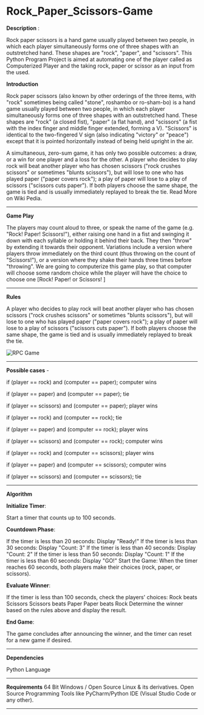 # Rock_Paper_Scissors-Game

**Description** : 

Rock paper scissors is a hand game usually played between two people, in which each player simultaneously forms one of three shapes with an outstretched hand. These shapes are "rock", "paper", and "scissors". This Python Program Project is aimed at automating one of the player called as Computerized Player and the taking rock, paper or scissor as an input from the used.

**Introduction**

Rock paper scissors (also known by other orderings of the three items, with "rock" sometimes being called "stone", roshambo or ro-sham-bo) is a hand game usually played between two people, in which each player simultaneously forms one of three shapes with an outstretched hand. These shapes are "rock" (a closed fist), "paper" (a flat hand), and "scissors" (a fist with the index finger and middle finger extended, forming a V). "Scissors" is identical to the two-fingered V sign (also indicating "victory" or "peace") except that it is pointed horizontally instead of being held upright in the air.

A simultaneous, zero-sum game, it has only two possible outcomes: a draw, or a win for one player and a loss for the other. A player who decides to play rock will beat another player who has chosen scissors ("rock crushes scissors" or sometimes "blunts scissors"), but will lose to one who has played paper ("paper covers rock"); a play of paper will lose to a play of scissors ("scissors cuts paper"). If both players choose the same shape, the game is tied and is usually immediately replayed to break the tie. Read More on Wiki Pedia.
_____________________________________________________________________________________________________________________________________________________________________________________________________________________

**Game Play**

The players may count aloud to three, or speak the name of the game (e.g. "Rock! Paper! Scissors!"), either raising one hand in a fist and swinging it down with each syllable or holding it behind their back. They then "throw" by extending it towards their opponent. Variations include a version where players throw immediately on the third count (thus throwing on the count of "Scissors!"), or a version where they shake their hands three times before "throwing". We are going to computerize this game play, so that computer will choose some random choice while the player will have the choice to choose one [Rock! Paper! or Scissors! ]
_____________________________________________________________________________________________________________________________________________________________________________________________________________________

**Rules**

A player who decides to play rock will beat another player who has chosen scissors ("rock crushes scissors" or sometimes "blunts scissors"), but will lose to one who has played paper ("paper covers rock"); a play of paper will lose to a play of scissors ("scissors cuts paper"). If both players choose the same shape, the game is tied and is usually immediately replayed to break the tie.

![RPC Game](https://github.com/user-attachments/assets/936ee401-55ba-4660-a7f1-6b58c12d3df9)
_____________________________________________________________________________________________________________________________________________________________________________________________________________________

**Possible cases** -

if (player == rock) and (computer == paper); computer wins

if (player == paper) and (computer == paper); tie

if (player == scissors) and (computer == paper); player wins

if (player == rock) and (computer == rock); tie

if (player == paper) and (computer == rock); player wins

if (player == scissors) and (computer == rock); computer wins

if (player == rock) and (computer == scissors); player wins

if (player == paper) and (computer == scissors); computer wins

if (player == scissors) and (computer == scissors); tie
_____________________________________________________________________________________________________________________________________________________________________________________________________________________

**Algorithm**

**Initialize Timer**: 

Start a timer that counts up to 100 seconds.

**Countdown Phase**:

If the timer is less than 20 seconds: Display "Ready!"
If the timer is less than 30 seconds: Display "Count: 3"
If the timer is less than 40 seconds: Display "Count: 2"
If the timer is less than 50 seconds: Display "Count: 1"
If the timer is less than 60 seconds: Display "GO!"
Start the Game: When the timer reaches 60 seconds, both players make their choices (rock, paper, or scissors).

**Evaluate Winner**:

If the timer is less than 100 seconds, check the players' choices:
Rock beats Scissors
Scissors beats Paper
Paper beats Rock
Determine the winner based on the rules above and display the result.

**End Game**: 

The game concludes after announcing the winner, and the timer can reset for a new game if desired.
_____________________________________________________________________________________________________________________________________________________________________________________________________________________

**Dependencies**

Python Language
_____________________________________________________________________________________________________________________________________________________________________________________________________________________

**Requirements**
64 Bit Windows / Open Source Linux & its derivatives.
Open Source Programming Tools like PyCharm/Python IDE (Visual Studio Code or any other).
_____________________________________________________________________________________________________________________________________________________________________________________________________________________
